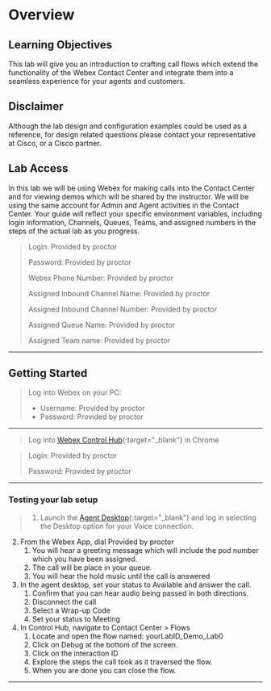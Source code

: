 # Overview

## Learning Objectives

This lab will give you an introduction to crafting call flows which extend the functionality of the Webex Contact Center and integrate them into a seamless experience for your agents and customers.

## Disclaimer

Although the lab design and configuration examples could be used as a reference, for design related questions please contact your representative at Cisco, or a Cisco partner.

## Lab Access

In this lab we will be using Webex for making calls into the Contact Center and for viewing demos which will be shared by the instructor.  We will be using the same account for Admin and Agent activities in the Contact Center.  Your guide will reflect your specific environment variables, including login information, Channels, Queues, Teams, and assigned numbers in the steps of the actual lab as you progress.


> Login: <copy><w class="login">Provided by proctor</w></copy>
> 
> Password: <copy><w class="PW">Provided by proctor</w></copy>
>
> Webex Phone Number: <copy><w class="WxC">Provided by proctor</w></copy>
>
> Assigned Inbound Channel Name: <copy><w class="EPname">Provided by proctor</w></copy>
> 
> Assigned Inbound Channel Number: <copy><w class="EPDN">Provided by proctor</w></copy>
>
> Assigned Queue Name: <copy><w class="Queue">Provided by proctor</w></copy>
>
> Assigned Team name: <copy><w class="Team">Provided by proctor</w></copy>


---


## Getting Started

> Log into Webex on your PC:
>
> - Username: <copy><w class="login">Provided by proctor</w></copy>
> - Password: <copy><w class="PW">Provided by proctor</w></copy>
> 

---
> Log into [Webex Control Hub](https://admin.webex.com){:target="_blank"} in Chrome

> Login: <copy><w class="login">Provided by proctor</w></copy>
> 
> Password: <copy><w class="PW">Provided by proctor</w></copy>

---
### Testing your lab setup
> 1. Launch the [Agent Desktop](https://desktop.wxcc-us1.cisco.com/){:target="_blank"} and log in selecting the Desktop option for your Voice connection.
2. From the Webex App, dial <copy><w class="EPDN">Provided by proctor</w></copy>
      1. You will hear a greeting message which will include the pod number which you have been assigned.
      2. The call will be place in your queue.
      3. You will hear the hold music until the call is answered
3. In the agent desktop, set your status to Available and answer the call.
      1. Confirm that you can hear audio being passed in both directions.
      2. Disconnect the call
      3. Select a Wrap-up Code
      4. Set your status to Meeting
4. In Control Hub, navigate to Contact Center > Flows
      1. Locate and open the flow named: <copy><w class ="POD">yourLabID</w>_Demo_Lab0</copy>
      2. Click on Debug at the bottom of the screen.
      3. Click on the interaction ID
      4. Explore the steps the call took as it traversed the flow.
      5. When you are done you can close the flow.

---

<script src='../assets/load.js'><script>